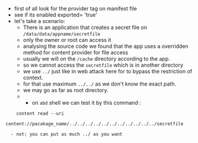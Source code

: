
- first of all look for the provider tag on manifest file
-  see if its enabled exported= 'true'
- let's take a scenario:
	- There is an application that creates a secret file on `/data/data/appname/secretfile`
	- only the owner or root can access it
	- analysing the source code we found that the app uses a overridden method for content provider for file access
	- usually we will on the `/cache` directory according to the app.
	- so we cannot access the `secretfile` which is in another directory
	- we use `../` just like in web attack here for to bypass the restriction of context. 
	- for that use maximum `../../` as we don't know the exact path.
	- we may go as far as root directory.
	- - on `abd` shell we can test it by this command :
 ```shell
 	 content read --uri    
 	 content://pacakage_name/../../../../../../../../../../../secretfile
 ```
	  - not: you can put as much ../ as you want 

